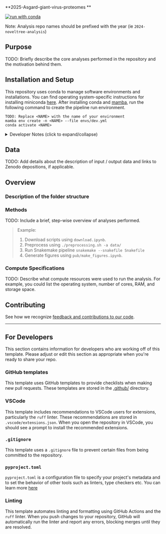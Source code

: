 **2025-Asgard-giant-virus-proteomes
**

[![run with conda](https://img.shields.io/badge/run%20with-conda-3EB049?labelColor=000000&logo=anaconda)](https://docs.conda.io/projects/miniconda/en/latest/)

Note: Analysis repo names should be prefixed with the year (ie `2024-noveltree-analysis`)

## Purpose

TODO: Briefly describe the core analyses performed in the repository and the motivation behind them.

## Installation and Setup

This repository uses conda to manage software environments and installations. You can find operating system-specific instructions for installing miniconda [here](https://docs.conda.io/projects/miniconda/en/latest/). After installing conda and [mamba](https://mamba.readthedocs.io/en/latest/), run the following command to create the pipeline run environment.

```{bash}
TODO: Replace <NAME> with the name of your environment
mamba env create -n <NAME> --file envs/dev.yml
conda activate <NAME>
```

<details><summary>Developer Notes (click to expand/collapse)</summary>

1. Install your pre-commit hooks:

    ```{bash}
    pre-commit install
    ```

    This installs the pre-commit hooks defined in your config (`./.pre-commit-config.yaml`).

2. Export your conda environment before sharing:

    As your project develops, the number of dependencies in your environment may increase. Whenever you install new dependencies (using either `pip install` or `mamba install`), you should update the environment file using the following command.

    ```{bash}
    conda env export --no-builds > envs/dev.yml
    ```

    `--no-builds` removes build specification from the exported packages to increase portability between different platforms.
</details>

## Data

TODO: Add details about the description of input / output data and links to Zenodo depositions, if applicable.

## Overview

### Description of the folder structure

### Methods

TODO: Include a brief, step-wise overview of analyses performed.

> Example:
>
> 1.  Download scripts using `download.ipynb`.
> 2.  Preprocess using `./preprocessing.sh -a data/`
> 3.  Run Snakemake pipeline `snakemake --snakefile Snakefile`
> 4.  Generate figures using `pub/make_figures.ipynb`.

### Compute Specifications

TODO: Describe what compute resources were used to run the analysis. For example, you could list the operating system, number of cores, RAM, and storage space.

## Contributing

See how we recognize [feedback and contributions to our code](https://github.com/Arcadia-Science/arcadia-software-handbook/blob/main/guides-and-standards/guide--credit-for-contributions.md).

---
## For Developers

This section contains information for developers who are working off of this template. Please adjust or edit this section as appropriate when you're ready to share your repo.

### GitHub templates
This template uses GitHub templates to provide checklists when making new pull requests. These templates are stored in the [.github/](./.github/) directory.

### VSCode
This template includes recommendations to VSCode users for extensions, particularly the `ruff` linter. These recommendations are stored in `.vscode/extensions.json`. When you open the repository in VSCode, you should see a prompt to install the recommended extensions.

### `.gitignore`
This template uses a `.gitignore` file to prevent certain files from being committed to the repository.

### `pyproject.toml`
`pyproject.toml` is a configuration file to specify your project's metadata and to set the behavior of other tools such as linters, type checkers etc. You can learn more [here](https://packaging.python.org/en/latest/guides/writing-pyproject-toml/)

### Linting
This template automates linting and formatting using GitHub Actions and the `ruff` linter. When you push changes to your repository, GitHub will automatically run the linter and report any errors, blocking merges until they are resolved.
